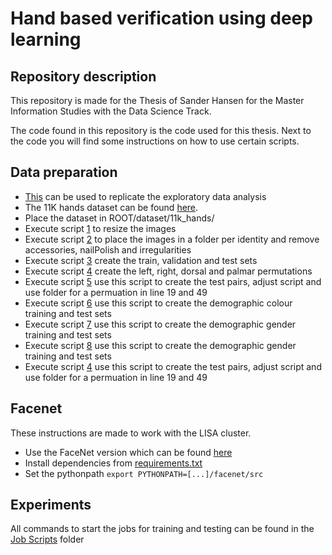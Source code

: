 # Hand based verification using deep learning

## Repository description
This repository is made for the Thesis of Sander Hansen for the Master Information Studies with the Data Science Track. 

The code found in this repository is the code used for this thesis. Next to the code you will find some instructions on how to use certain scripts.

## Data preparation
- [This](data_preparation/eda.py) can be used to replicate the exploratory data analysis
- The 11K hands dataset can be found [here](https://sites.google.com/view/11khands).
- Place the dataset in ROOT/dataset/11k_hands/
- Execute script [1](data_preparation/1_resize_images.py) to resize the images
- Execute script [2](data_preparation/2_sort_images.py) to place the images in a folder per identity and remove accessories, nailPolish and irregularities
- Execute script [3](data_preparation/3_create_sets.py) create the train, validation and test sets
- Execute script [4](data_preparation/4_create_permutations.py) create the left, right, dorsal and palmar permutations
- Execute script [5](data_preparation/5_generate_pairs.py) use this script to create the test pairs, adjust script and use folder for a permuation in line 19 and 49
- Execute script [6](data_preparation/6_generate_color_groups.py) use this script to create the demographic colour training and test sets
- Execute script [7](data_preparation/7_generate_gender_groups.py) use this script to create the demographic gender training and test sets
- Execute script [8](data_preparation/_generate_age_groups.py) use this script to create the demographic gender training and test sets
- Execute script [4](data_preparation/5_generate_pairs.py) use this script to create the test pairs, adjust script and use folder for a permuation in line 19 and 49

## Facenet
These instructions are made to work with the LISA cluster.
- Use the FaceNet version which can be found [here](facenet) 
- Install dependencies from [requirements.txt](facenet/requirements.txt)
- Set the pythonpath ``export PYTHONPATH=[...]/facenet/src``

## Experiments
All commands to start the jobs for training and testing can be found in the [Job Scripts](job_scripts) folder

